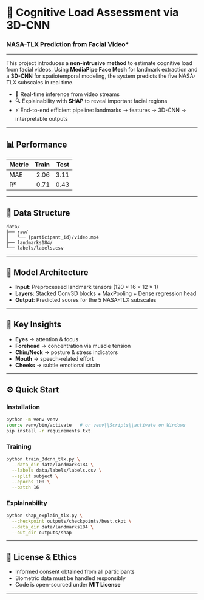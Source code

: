# 🧠 Cognitive Load Assessment via 3D-CNN

### NASA-TLX Prediction from Facial Video*

---

This project introduces a **non-intrusive method** to estimate cognitive load from facial videos. Using **MediaPipe Face Mesh** for landmark extraction and a **3D-CNN** for spatiotemporal modeling, the system predicts the five NASA-TLX subscales in real time. 

- 🎯 Real-time inference from video streams
- 🔍 Explainability with **SHAP** to reveal important facial regions
- ⚡ End-to-end efficient pipeline: landmarks → features → 3D-CNN → interpretable outputs

---

## 📊 Performance

| Metric | Train | Test |
|--------|------:|----:|
| MAE    | 2.06  | 3.11 |
| R²     | 0.71  | 0.43 |

---

## 📂 Data Structure

```
data/
├── raw/
│   └── {participant_id}/video.mp4
├── landmarks184/
└── labels/labels.csv
```

---

## 🧬 Model Architecture

- **Input**: Preprocessed landmark tensors (120 × 16 × 12 × 1)
- **Layers**: Stacked Conv3D blocks + MaxPooling + Dense regression head
- **Output**: Predicted scores for the 5 NASA-TLX subscales

---

## 📍 Key Insights

- **Eyes** → attention & focus
- **Forehead** → concentration via muscle tension
- **Chin/Neck** → posture & stress indicators
- **Mouth** → speech-related effort
- **Cheeks** → subtle emotional strain

---

## ⚙️ Quick Start

### Installation
```bash
python -m venv venv
source venv/bin/activate   # or venv\\Scripts\\activate on Windows
pip install -r requirements.txt
```

### Training
```bash
python train_3dcnn_tlx.py \
  --data_dir data/landmarks184 \
  --labels data/labels/labels.csv \
  --split subject \
  --epochs 100 \
  --batch 16
```

### Explainability
```bash
python shap_explain_tlx.py \
  --checkpoint outputs/checkpoints/best.ckpt \
  --data_dir data/landmarks184 \
  --out_dir outputs/shap
```

---

## 📄 License & Ethics

- Informed consent obtained from all participants
- Biometric data must be handled responsibly
- Code is open-sourced under **MIT License**

---

